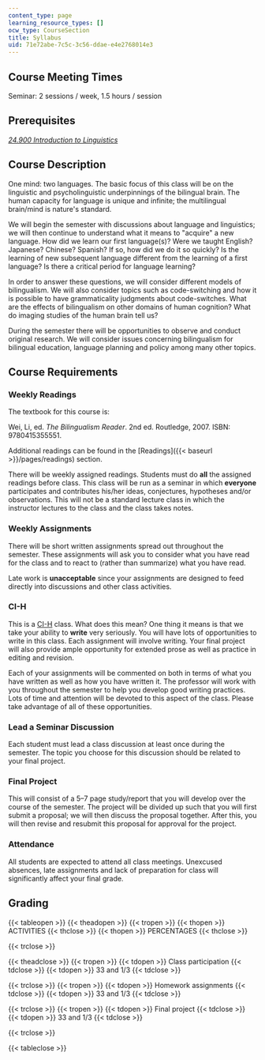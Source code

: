 ```yaml
---
content_type: page
learning_resource_types: []
ocw_type: CourseSection
title: Syllabus
uid: 71e72abe-7c5c-3c56-ddae-e4e2768014e3
---
```


Course Meeting Times
--------------------

Seminar: 2 sessions / week, 1.5 hours / session

Prerequisites
-------------

[_24.900 Introduction to Linguistics_](/courses/24-900-introduction-to-linguistics-fall-2012)

Course Description
------------------

One mind: two languages. The basic focus of this class will be on the linguistic and psycholinguistic underpinnings of the bilingual brain. The human capacity for language is unique and infinite; the multilingual brain/mind is nature's standard.

We will begin the semester with discussions about language and linguistics; we will then continue to understand what it means to "acquire" a new language. How did we learn our first language(s)? Were we taught English? Japanese? Chinese? Spanish? If so, how did we do it so quickly? Is the learning of new subsequent language different from the learning of a first language? Is there a critical period for language learning?

In order to answer these questions, we will consider different models of bilingualism. We will also consider topics such as code-switching and how it is possible to have grammaticality judgments about code-switches. What are the effects of bilingualism on other domains of human cognition? What do imaging studies of the human brain tell us?

During the semester there will be opportunities to observe and conduct original research. We will consider issues concerning bilingualism for bilingual education, language planning and policy among many other topics.

Course Requirements
-------------------

### Weekly Readings

The textbook for this course is:

Wei, Li, ed. _The Bilingualism Reader_. 2nd ed. Routledge, 2007. ISBN: 9780415355551.

Additional readings can be found in the [Readings]({{< baseurl >}}/pages/readings) section.

There will be weekly assigned readings. Students must do **all** the assigned readings before class. This class will be run as a seminar in which **everyone** participates and contributes his/her ideas, conjectures, hypotheses and/or observations. This will not be a standard lecture class in which the instructor lectures to the class and the class takes notes.

### Weekly Assignments

There will be short written assignments spread out throughout the semester. These assignments will ask you to consider what you have read for the class and to react to (rather than summarize) what you have read.

Late work is **unacceptable** since your assignments are designed to feed directly into discussions and other class activities.

### CI-H

This is a [CI-H](http://web.mit.edu/commreq/index.html) class. What does this mean? One thing it means is that we take your ability to **write** very seriously. You will have lots of opportunities to write in this class. Each assignment will involve writing. Your final project will also provide ample opportunity for extended prose as well as practice in editing and revision.

Each of your assignments will be commented on both in terms of what you have written as well as how you have written it. The professor will work with you throughout the semester to help you develop good writing practices. Lots of time and attention will be devoted to this aspect of the class. Please take advantage of all of these opportunities.

### Lead a Seminar Discussion

Each student must lead a class discussion at least once during the semester. The topic you choose for this discussion should be related to your final project.

### Final Project

This will consist of a 5–7 page study/report that you will develop over the course of the semester. The project will be divided up such that you will first submit a proposal; we will then discuss the proposal together. After this, you will then revise and resubmit this proposal for approval for the project.

### Attendance

All students are expected to attend all class meetings. Unexcused absences, late assignments and lack of preparation for class will significantly affect your final grade.

Grading
-------

{{< tableopen >}}
{{< theadopen >}}
{{< tropen >}}
{{< thopen >}}
ACTIVITIES
{{< thclose >}}
{{< thopen >}}
PERCENTAGES
{{< thclose >}}

{{< trclose >}}

{{< theadclose >}}
{{< tropen >}}
{{< tdopen >}}
Class participation
{{< tdclose >}}
{{< tdopen >}}
33 and 1/3
{{< tdclose >}}

{{< trclose >}}
{{< tropen >}}
{{< tdopen >}}
Homework assignments
{{< tdclose >}}
{{< tdopen >}}
33 and 1/3
{{< tdclose >}}

{{< trclose >}}
{{< tropen >}}
{{< tdopen >}}
Final project
{{< tdclose >}}
{{< tdopen >}}
33 and 1/3
{{< tdclose >}}

{{< trclose >}}

{{< tableclose >}}
